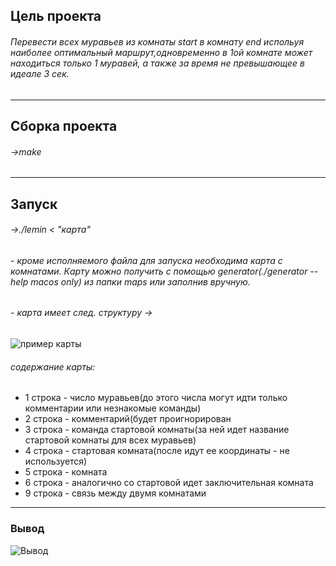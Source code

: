 ## Цель проекта
###### Перевести всех муравьев из комнаты start в комнату end испольуя наиболее оптимальный маршрут,одновременно в 1ой комнате может находиться только 1 муравей, а также за время не превышающее в идеале 3 сек.

____

## Сборка проекта
###### ->make
____

## Запуск
###### ->./lemin < "карта"

###### - кроме исполняемого файла для запуска необходима карта с комнатами. Карту можно получить с помощью generator(./generator --help  macos only) из папки maps или заполнив вручную.
###### - карта имеет след. структуру ->
![](https://i.imgur.com/rrMKaNZ.png "пример карты")
###### содержание карты:
- 1 строка - число муравьев(до этого числа могут идти только комментарии или незнакомые команды)
- 2 строка - комментарий(будет проигнорирован
- 3 строка - команда стартовой комнаты(за ней идет название стартовой комнаты для всех муравьев)
- 4 строка - стартовая комната(после идут ее координаты - не используется)
- 5 строка - комната
- 6 строка - аналогично со стартовой идет заключительная комната
- 9 строка - связь между двумя комнатами
____

### Вывод
![](https://i.imgur.com/RMdH0og.png "Вывод")
